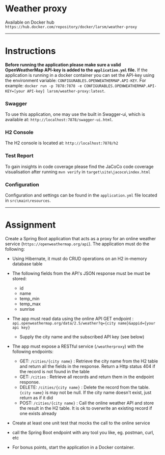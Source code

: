 
# Weather proxy


Available on Docker hub `https://hub.docker.com/repository/docker/larsm/weather-proxy`

-------------------
# Instructions

**Before running the application please make sure a valid OpenWeatherMap API-key is added to the `application.yml` file.**
If the application is running in a docker container you can set the API-key using the environment variable:  `CONFIGURABLES.OPENWEATHERMAP.API-KEY`.
For example: `docker run -p 7878:7878 -e CONFIGURABLES.OPENWEATHERMAP.API-KEY=[your API-key] larsm/weather-proxy:latest`.

### Swagger
To use this application, one may use the built in Swagger-ui, which is available at: `http://localhost:7878/swagger-ui.html`.

### H2 Console
The H2 console is located at: `http://localhost:7878/h2`
### Test Report
To gain insights in code coverage please find the JaCoCo code coverage visualisation after running `mvn verify` in `target\site\jacoco\index.html`
### Configuration
Configuration and settings can be found in the `application.yml` file located in `src\main\resources`.

-------------------
# Assignment
Create a Spring Boot application that acts as a proxy for an online weather service (`https://openweathermap.org/api`). The application must do the following:

- Using Hibernate, it must do CRUD operations on an H2 in-memory database table
- The following fields from the API's JSON response must be must be stored:

  - id
  - name
  - temp_min
  - temp_max
  - sunrise

- The app must read data using the online API GET endpoint : `api.openweathermap.org/data/2.5/weather?q={city name}&appid={your api key}`
  - Supply the city name and the subscribed API key (see below)
- The app must expose a RESTful service (`/weatherproxy`) with the following endpoints:
  - GET: `/cities/{city name}` : Retrieve the city name from the H2 table and return all the fields in the response. Return a Http status 404 if the record is not found in the table
  - GET: `/cities` : Retrieve all records and return them in the endpoint response.
  - DELETE: `/cities/{city name}` : Delete the record from the table. `{city name}` is may not be null. If the city name doesn't exist, just return as if it did
  - POST: `/cities/{city name}` : Call the online weather API and store the result in the H2 table. It is ok to overwrite an existing record if one exists already

- Create at least one unit test that mocks the call to the online service
- call the Spring Boot endpoint with any tool you like, eg. postman, curl, etc
- For bonus points, start the application in a Docker container.
